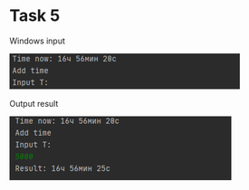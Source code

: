 Task 5
====================

Windows input 

![](https://github.com/DzmitrySiarheyeu/Epam/blob/main/First-chapter-of-the-cours/Linear%20programs/Task%205/img/1.PNG)

Output result

![](https://github.com/DzmitrySiarheyeu/Epam/blob/main/First-chapter-of-the-cours/Linear%20programs/Task%205/img/2.PNG)
